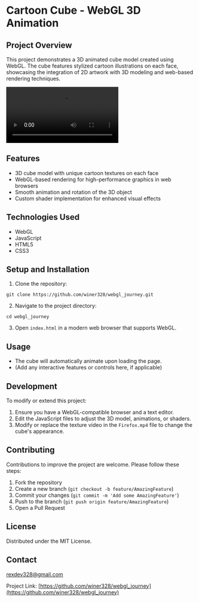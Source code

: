 # Cartoon Cube - WebGL 3D Animation

## Project Overview

This project demonstrates a 3D animated cube model created using WebGL. The cube features stylized cartoon illustrations on each face, showcasing the integration of 2D artwork with 3D modeling and web-based rendering techniques.

![Cartoon Cube Preview](assets/cube_preview.mp4)

## Features

- 3D cube model with unique cartoon textures on each face
- WebGL-based rendering for high-performance graphics in web browsers
- Smooth animation and rotation of the 3D object
- Custom shader implementation for enhanced visual effects

## Technologies Used

- WebGL
- JavaScript
- HTML5
- CSS3

## Setup and Installation

1. Clone the repository: 

`git clone https://github.com/winer328/webgl_journey.git`

2. Navigate to the project directory:

`cd webgl_journey`

3. Open `index.html` in a modern web browser that supports WebGL.

## Usage

- The cube will automatically animate upon loading the page.
- (Add any interactive features or controls here, if applicable)

## Development

To modify or extend this project:

1. Ensure you have a WebGL-compatible browser and a text editor.
2. Edit the JavaScript files to adjust the 3D model, animations, or shaders.
3. Modify or replace the texture video in the `Firefox.mp4` file to change the cube's appearance.

## Contributing

Contributions to improve the project are welcome. Please follow these steps:

1. Fork the repository
2. Create a new branch (`git checkout -b feature/AmazingFeature`)
3. Commit your changes (`git commit -m 'Add some AmazingFeature'`)
4. Push to the branch (`git push origin feature/AmazingFeature`)
5. Open a Pull Request

## License

Distributed under the MIT License.
## Contact

rexdev328@gmail.com

Project Link: [https://github.com/winer328/webgl_journey](https://github.com/winer328/webgl_journey)